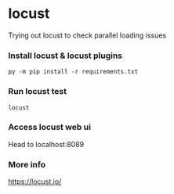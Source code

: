 # locust
Trying out locust to check parallel loading issues

### Install locust & locust plugins
`py -m pip install -r requirements.txt`

### Run locust test
`locust`

### Access locust web ui
Head to localhost:8089

### More info
https://locust.io/
